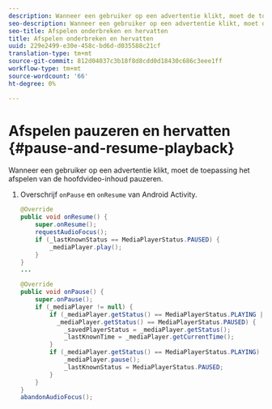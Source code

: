 ```yaml
---
description: Wanneer een gebruiker op een advertentie klikt, moet de toepassing het afspelen van de hoofdvideo-inhoud pauzeren.
seo-description: Wanneer een gebruiker op een advertentie klikt, moet de toepassing het afspelen van de hoofdvideo-inhoud pauzeren.
seo-title: Afspelen onderbreken en hervatten
title: Afspelen onderbreken en hervatten
uuid: 229e2499-e30e-458c-bd6d-d035588c21cf
translation-type: tm+mt
source-git-commit: 812d04037c3b18f8d8cdd0d18430c686c3eee1ff
workflow-type: tm+mt
source-wordcount: '66'
ht-degree: 0%

---
```



# Afspelen pauzeren en hervatten {#pause-and-resume-playback}

Wanneer een gebruiker op een advertentie klikt, moet de toepassing het afspelen van de hoofdvideo-inhoud pauzeren.

1. Overschrijf `onPause` en `onResume` van Android Activity.

   ```java
   @Override 
   public void onResume() { 
       super.onResume(); 
       requestAudioFocus(); 
       if (_lastKnownStatus == MediaPlayerStatus.PAUSED) { 
           _mediaPlayer.play(); 
       } 
   } 
   ... 
   
   @Override 
   public void onPause() { 
       super.onPause(); 
       if (_mediaPlayer != null) { 
           if (_mediaPlayer.getStatus() == MediaPlayerStatus.PLAYING || 
             _mediaPlayer.getStatus() == MediaPlayerStatus.PAUSED) { 
               _savedPlayerStatus = _mediaPlayer.getStatus(); 
               _lastKnownTime = _mediaPlayer.getCurrentTime(); 
           } 
           if (_mediaPlayer.getStatus() == MediaPlayerStatus.PLAYING) { 
               _mediaPlayer.pause(); 
               _lastKnownStatus = MediaPlayerStatus.PAUSED; 
           } 
       } 
   } 
   abandonAudioFocus(); 
   ```

